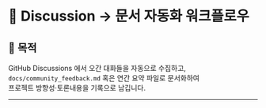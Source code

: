 # 🧠 Discussion → 문서 자동화 워크플로우

## 🎯 목적  
GitHub Discussions 에서 오간 대화들을 자동으로 수집하고,  
`docs/community_feedback.md` 혹은 연간 요약 파일로 문서화하여  
프로젝트 방향성·토론내용을 기록으로 남깁니다.

---

